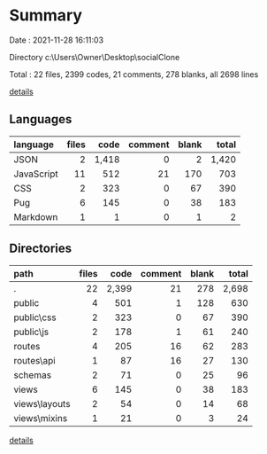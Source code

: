 # Summary

Date : 2021-11-28 16:11:03

Directory c:\Users\Owner\Desktop\socialClone

Total : 22 files,  2399 codes, 21 comments, 278 blanks, all 2698 lines

[details](details.md)

## Languages
| language | files | code | comment | blank | total |
| :--- | ---: | ---: | ---: | ---: | ---: |
| JSON | 2 | 1,418 | 0 | 2 | 1,420 |
| JavaScript | 11 | 512 | 21 | 170 | 703 |
| CSS | 2 | 323 | 0 | 67 | 390 |
| Pug | 6 | 145 | 0 | 38 | 183 |
| Markdown | 1 | 1 | 0 | 1 | 2 |

## Directories
| path | files | code | comment | blank | total |
| :--- | ---: | ---: | ---: | ---: | ---: |
| . | 22 | 2,399 | 21 | 278 | 2,698 |
| public | 4 | 501 | 1 | 128 | 630 |
| public\css | 2 | 323 | 0 | 67 | 390 |
| public\js | 2 | 178 | 1 | 61 | 240 |
| routes | 4 | 205 | 16 | 62 | 283 |
| routes\api | 1 | 87 | 16 | 27 | 130 |
| schemas | 2 | 71 | 0 | 25 | 96 |
| views | 6 | 145 | 0 | 38 | 183 |
| views\layouts | 2 | 54 | 0 | 14 | 68 |
| views\mixins | 1 | 21 | 0 | 3 | 24 |

[details](details.md)